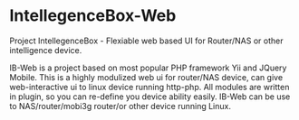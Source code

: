 IntellegenceBox-Web
===================

Project IntellegenceBox - Flexiable web based UI for Router/NAS or other intelligence device.

IB-Web is a project based on most popular PHP framework Yii and JQuery Mobile.
This is a highly modulized web ui for router/NAS device, can give web-interactive ui to linux device running http-php.
All modules are written in plugin, so you can re-define you device ability easily.
IB-Web can be use to NAS/router/mobi3g router/or other device running Linux.
